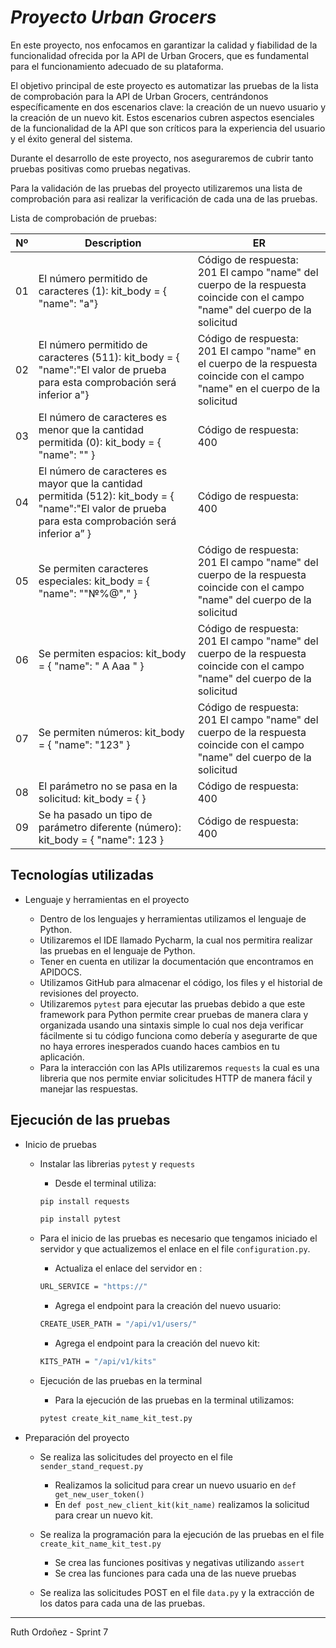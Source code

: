 # _Proyecto Urban Grocers_ 

En este proyecto, nos enfocamos en garantizar la calidad y fiabilidad de la funcionalidad ofrecida por la API de Urban Grocers, que es fundamental para el funcionamiento adecuado de su plataforma.

El objetivo principal de este proyecto es automatizar las pruebas de la lista de comprobación para la API de Urban Grocers, centrándonos específicamente en dos escenarios clave: la creación de un nuevo usuario y la creación de un nuevo kit. Estos escenarios cubren aspectos esenciales de la funcionalidad de la API que son críticos para la experiencia del usuario y el éxito general del sistema.

Durante el desarrollo de este proyecto, nos aseguraremos de cubrir tanto pruebas positivas como pruebas negativas.

Para la validación de las pruebas del proyecto utilizaremos una lista de comprobación para asi realizar la verificación de cada una de las pruebas.

Lista de comprobación de pruebas:

| Nº | Description                                                                                                                                         | ER                                                                                                                              |
|----|-----------------------------------------------------------------------------------------------------------------------------------------------------|---------------------------------------------------------------------------------------------------------------------------------|
| 01 | El número permitido de caracteres (1): kit_body = { "name": "a"}                                                                                    | Código de respuesta: 201 El campo "name" del cuerpo de la respuesta coincide con el campo "name" del cuerpo de la solicitud     |
| 02 | El número permitido de caracteres (511): kit_body = { "name":"El valor de prueba para esta comprobación será inferior a"}                           | Código de respuesta: 201 El campo "name" en el cuerpo de la respuesta coincide con el campo "name" en el cuerpo de la solicitud |
| 03 | El número de caracteres es menor que la cantidad permitida (0): kit_body = { "name": "" }                                                           | Código de respuesta: 400                                                                                                        |
| 04 | El número de caracteres es mayor que la cantidad permitida (512): kit_body = { "name":"El valor de prueba para esta comprobación será inferior a” } | Código de respuesta: 400                                                                                                        |
| 05 | Se permiten caracteres especiales: kit_body = { "name": ""№%@"," }                                                                                  | Código de respuesta: 201 El campo "name" del cuerpo de la respuesta coincide con el campo "name" del cuerpo de la solicitud     |
| 06 | Se permiten espacios: kit_body = { "name": " A Aaa " }                                                                                              | Código de respuesta: 201 El campo "name" del cuerpo de la respuesta coincide con el campo "name" del cuerpo de la solicitud     |
| 07 | Se permiten números: kit_body = { "name": "123" }                                                                                                   | Código de respuesta: 201 El campo "name" del cuerpo de la respuesta coincide con el campo "name" del cuerpo de la solicitud     |
| 08 | El parámetro no se pasa en la solicitud: kit_body = { }                                                                                             | Código de respuesta: 400                                                                                                        |
| 09 | Se ha pasado un tipo de parámetro diferente (número): kit_body = { "name": 123 }                                                                    | Código de respuesta: 400                                                                                                        |


## Tecnologías utilizadas

* Lenguaje y herramientas en el proyecto

    * Dentro de los lenguajes y herramientas utilizamos el lenguaje de Python.
    * Utilizaremos el IDE llamado Pycharm, la cual nos permitira realizar las pruebas en el lenguaje de Python.
    * Tener en cuenta en utilizar la documentación que encontramos en APIDOCS.
    * Utilizamos GitHub para almacenar el código, los files y el historial de revisiones del proyecto.
    * Utilizaremos `pytest` para ejecutar las pruebas debido a que este framework para Python permite crear pruebas de manera clara y organizada usando una sintaxis simple lo cual nos deja verificar fácilmente si tu código funciona como debería y asegurarte de que no haya errores inesperados cuando haces cambios en tu aplicación. 
    * Para la interacción con las APIs utilizaremos `requests` la cual es una libreria que nos permite enviar solicitudes HTTP de manera fácil y manejar las respuestas.
  
## Ejecución de las pruebas
* Inicio de pruebas

    * Instalar las librerias `pytest` y `requests` 
        * Desde el terminal utiliza:  
        ```sh
        pip install requests
        ```
         ```sh
        pip install pytest
        ```
      
    * Para el inicio de las pruebas es necesario que tengamos iniciado el servidor y que actualizemos el enlace en el file `configuration.py`.
        * Actualiza el enlace del servidor en :
        ```sh
        URL_SERVICE = "https://"
        ```    
        * Agrega el endpoint para la creación del nuevo usuario: 
        ```sh
        CREATE_USER_PATH = "/api/v1/users/"
        ```    
        * Agrega el endpoint para la creación del nuevo kit:
        ```sh
        KITS_PATH = "/api/v1/kits" 
        ```
    * Ejecución de las pruebas en la terminal

        * Para la ejecución de las pruebas en la terminal utilizamos:
        ```sh
        pytest create_kit_name_kit_test.py
        ```


* Preparación del proyecto

    * Se realiza las solicitudes del proyecto en el file `sender_stand_request.py`
        * Realizamos la solicitud para crear un nuevo usuario en `def get_new_user_token()` 
        * En `def post_new_client_kit(kit_name)` realizamos la solicitud para crear un nuevo kit.
  
    * Se realiza la programación para la ejecución de las pruebas en el file `create_kit_name_kit_test.py`
        * Se crea las funciones positivas y negativas utilizando `assert`
        * Se crea las funciones para cada una de las nueve pruebas
        
    * Se realiza las solicitudes POST en el file `data.py` y la extracción de los datos para cada una de las pruebas.

---
Ruth Ordoñez - Sprint 7
